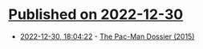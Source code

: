 # [Published on 2022-12-30](index.md)

* [2022-12-30, 18:04:22](https://news.ycombinator.com/item?id=34187791) - [The Pac-Man Dossier (2015)](https://pacman.holenet.info/)
